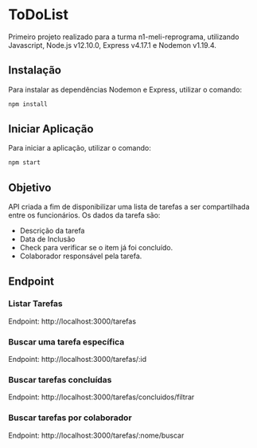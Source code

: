# ToDoList

Primeiro projeto realizado para a turma n1-meli-reprograma, utilizando Javascript, Node.js v12.10.0, Express v4.17.1 e Nodemon v1.19.4. 

## Instalação
Para instalar as dependências Nodemon e Express, utilizar o comando:
```bash
npm install
```

## Iniciar Aplicação
Para iniciar a aplicação, utilizar o comando:
```bash
npm start
```

## Objetivo
API criada a fim de disponibilizar uma lista de tarefas a ser compartilhada entre os funcionários. Os dados da tarefa são:

- Descrição da tarefa
- Data de Inclusão 
- Check para verificar se o item já foi concluído.
- Colaborador responsável pela tarefa.

## Endpoint

### Listar Tarefas
Endpoint: http://localhost:3000/tarefas

### Buscar uma tarefa específica
Endpoint: http://localhost:3000/tarefas/:id

### Buscar tarefas concluídas
Endpoint: http://localhost:3000/tarefas/concluidos/filtrar

### Buscar tarefas por colaborador
Endpoint: http://localhost:3000/tarefas/:nome/buscar